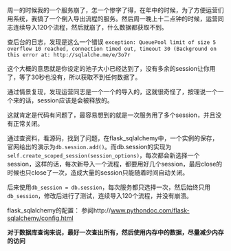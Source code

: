 周一的时候我的一个服务崩了，怎一个惨字了得，在年中的时候，为了方便运营们用系统，我搞了一个倒入导出流程的服务。然后周一晚上十二点钟的时候，运营同志连续导入120个流程，然后就崩了，什么数据都获取不到。

查后台的日志，发现是这么一个错误
`exception: QueuePool limit of size 5 overflow 10 reached, connection timed out, timeout 30 (Background on this error at: http://sqlalche.me/e/3o7r`

这个大概的意思就是你设定的池子大小已经达到了，没有多余的session让你用了，等了30秒也没有，所以获取不到任何数据了。

通过情景复现，发现运营同志是一个一个的导入的，这就很奇怪了，按理说一个一个来的话，session应该是会被释放的。

这就肯定是代码有问题了，最容易想到的就是一次服务用了多个session，并且没有正常关闭。

通过查资料，看源码，找到了问题，在flask_sqlalchemy中，一个实例的保存，官网给出的演示为`db.session.add()`。而db.session的实现为`self.create_scoped_session(session_options)`，每次都会新选择一个session，这样的话，每次新导入一个流程，都要用好几个session，最后close的时候也只close了一次，造成大量的session只能随着时间自动关闭。

后来使用`db_session = db.session`，每次服务都只选择一次，然后始终只用`db_session`，修改后进行了测试，连续导入120个流程，并没有崩溃。

flask_sqlalchemy的配置：
参阅http://www.pythondoc.com/flask-sqlalchemy/config.html

**对于数据库查询来说，最好一次查出所有，然后使用内存中的数据，尽量减少内存的访问**